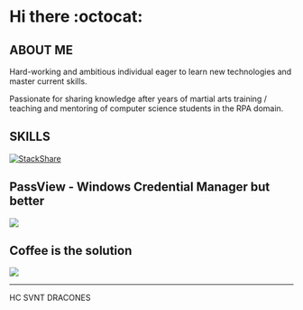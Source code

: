 # Hi there :octocat:

## ABOUT ME

Hard-working and ambitious individual eager to learn new technologies and master current skills.
 
Passionate for sharing knowledge after years of martial arts training / teaching and mentoring of computer science students in the RPA domain.

## SKILLS

[![StackShare](http://img.shields.io/badge/tech-stack-0690fa.svg?style=flat)](https://stackshare.io/alindanielferenczi/my-stack)

## PassView - Windows Credential Manager but better

<a href="https://www.microsoft.com/store/productId/9N42685447QR" target="_blank">
  <img src="https://img.shields.io/badge/Microsoft Store-download-blue"/>
</a>

## Coffee is the solution

<a href="https://www.buymeacoffee.com/alinf" target="_blank">
  <img src="https://img.shields.io/badge/Coffee-aquire-brown"/>
</a>

---

HC SVNT DRACONES
